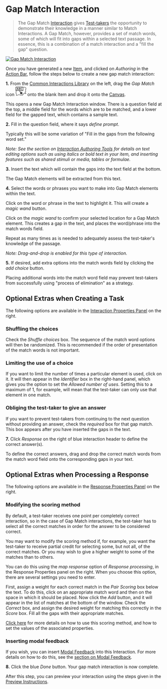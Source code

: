 <!--
created_at: 2016-12-15
authors:         
    - "Catherine Pease"
--> 

# Gap Match Interaction

>The Gap Match [Interaction](../appendix/glossary.md#interaction) gives [Test-takers](../appendix/glossary.md#test-taker) the opportunity to demonstrate their knowledge in a manner similar to Match Interactions. A Gap Match, however, provides a set of match words, some of which will fit into gaps within a selected text passage. In essence, this is a combination of a match interaction and a "fill the gap" question. 

[![Gap Match Interaction](https://img.youtube.com/vi/QT_KpPkCb_w/hqdefault.jpg)](https://youtube.com/watch?v=QT_KpPkCb_w&rel=0 "Gap Match Interaction")

Once you have generated a new [Item](../appendix/glossary.md#item), and clicked on *Authoring* in the [Action Bar](../appendix/glossary.md#action-bar), follow the steps below to create a new gap match interaction:

**1.** From the [Common Interactions Library](../appendix/glossary.md#common-interactions-library) on the left, drag the *Gap Match* icon ![Graphic Gap Match](../resources/_icons/graphic-gap-match.png) onto the blank Item and drop it onto the [Canvas](../appendix/glossary.md#canvas).

This opens a new Gap Match Interaction window. There is a question field at the top, a middle field for the words which are to be matched, and a lower field for the gapped text, which contains a sample text.

**2.** Fill in the question field, where it says _define prompt_. 

Typically this will be some variation of "Fill in the gaps from the following word set." 

*Note: See the section on [Interaction Authoring Tools](../interactions/interaction-authoring-tools.md) for details on text editing options such as using italics or bold text in your item, and inserting features such as shared stimuli or media, tables or formulae.*

**3.** Insert the text which will contain the gaps into the text field at the bottom. 

The Gap Match elements will be extracted from this text.

**4.** Select the words or phrases you want to make into Gap Match elements within the text.

Click on the word or phrase in the text to highlight it. This will create a *magic wand* button.

Click on the *magic wand* to confirm your selected location for a Gap Match element. This creates a gap in the text, and places the word/phrase into the match words field.

Repeat as many times as is needed to adequately assess the test-taker's knowledge of the passage.

*Note: Drag-and-drop is enabled for this type of interaction.*

**5.** If desired, add extra options into the match words field by clicking the *add choice* button.

Placing additional words into the match word field may prevent test-takers from successfully using "process of elimination" as a strategy.

<aside class="optional-extras">
    
## Optional Extras when Creating a Task

The following options are available in the [Interaction Properties Panel](../appendix/glossary.md#interaction-properties-panel) on the right.

### Shuffling the choices 

Check the *Shuffle choices* box. The sequence of the match word options will then be randomized. This is recommended if the order of presentation of the match words is not important.

### Limiting the use of a choice

If you want to limit the number of times a particular element is used, click on it. It will then appear in the *Identifier* box in the right-hand panel, which gives you the option to set the *Allowed number of uses*. Setting this to a maximum of 1, for example, will mean that the test-taker can only use that element in one match. 

### Obliging the test-taker to give an answer

If you want to prevent test-takers from continuing to the next question without providing an answer, check the *required* box for that gap match. This box appears after you have inserted the gaps in the text. 

</aside>

**7.** Click *Response* on the right of blue interaction header to define the correct answer(s).

To define the correct answers, drag and drop the correct match words from the match word field onto the corresponding gaps in your text. 

<aside class="optional-extras">

## Optional Extras when Processing a Response

The following options are available in the [Response Properties Panel](../appendix/glossary.md#response-properties-panel) on the right.

### Modifying the scoring method

By default, a test-taker receives one point per completely correct interaction, so in the case of Gap Match interactions, the test-taker has to select all the correct matches in order for the answer to be considered correct.

You may want to modify the scoring method if, for example, you want the test-taker to receive partial credit for selecting some, but not all, of the correct matches. Or you may wish to give a higher weight to some of the matches than to others. 

You can do this using the *map response* option of *Response processing*, in the Response Properties panel on the right. When you choose this option, there are several settings you need to enter. 

First, assign a weight for each correct match in the *Pair Scoring* box below the text. To do this, click on an appropriate match word and then on the space in which it should be placed. Now click the *Add* button, and it will appear in the list of matches at the bottom of the window. Check the *Correct* box, and assign the desired weight for matching this correctly in the *Score* box. Fill all the gaps with their appropriate matches. 

[Click here](../items/item-scoring-rules.md#item-scoring-rules) for more details on how to use this scoring method, and how to set the values of the associated properties.


### Inserting modal feedback

If you wish, you can insert [Modal Feedback](../appendix/glossary.md#modal-feedback) into this Interaction. For more details on how to do this, see the [section on Modal Feedback](../items/modal-feedback.md).

</aside>


**8.** Click the blue *Done* button. Your gap match interaction is now complete.

After this step, you can preview your interaction using the steps given in the [Preview Instructions](../items/preview.md).

